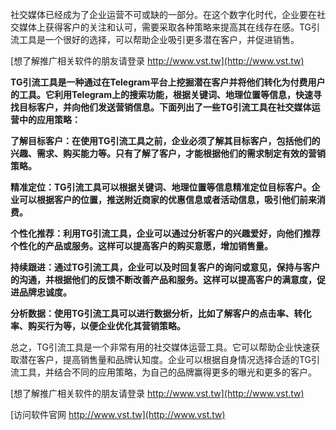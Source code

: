 社交媒体已经成为了企业运营不可或缺的一部分。在这个数字化时代，企业要在社交媒体上获得客户的关注和认可，需要采取各种策略来提高其在线存在感。TG引流工具是一个很好的选择，可以帮助企业吸引更多潜在客户，并促进销售。

[想了解推广相关软件的朋友请登录 http://www.vst.tw](http://www.vst.tw)

**TG引流工具是一种通过在Telegram平台上挖掘潜在客户并将他们转化为付费用户的工具。它利用Telegram上的搜索功能，根据关键词、地理位置等信息，快速寻找目标客户，并向他们发送营销信息。下面列出了一些TG引流工具在社交媒体运营中的应用策略：**

**了解目标客户：在使用TG引流工具之前，企业必须了解其目标客户，包括他们的兴趣、需求、购买能力等。只有了解了客户，才能根据他们的需求制定有效的营销策略。**

**精准定位：TG引流工具可以根据关键词、地理位置等信息精准定位目标客户。企业可以根据客户的位置，推送附近商家的优惠信息或者活动信息，吸引他们前来消费。**

**个性化推荐：利用TG引流工具，企业可以通过分析客户的兴趣爱好，向他们推荐个性化的产品或服务。这样可以提高客户的购买意愿，增加销售量。**

**持续跟进：通过TG引流工具，企业可以及时回复客户的询问或意见，保持与客户的沟通，并根据他们的反馈不断改善产品和服务。这样可以提高客户的满意度，促进品牌忠诚度。**

**分析数据：使用TG引流工具可以进行数据分析，比如了解客户的点击率、转化率、购买行为等，以便企业优化其营销策略。**

总之，TG引流工具是一个非常有用的社交媒体运营工具。它可以帮助企业快速获取潜在客户，提高销售量和品牌认知度。企业可以根据自身情况选择合适的TG引流工具，并结合不同的应用策略，为自己的品牌赢得更多的曝光和更多的客户。

[想了解推广相关软件的朋友请登录 http://www.vst.tw](http://www.vst.tw)


[访问软件官网 http://www.vst.tw](http://www.vst.tw)
